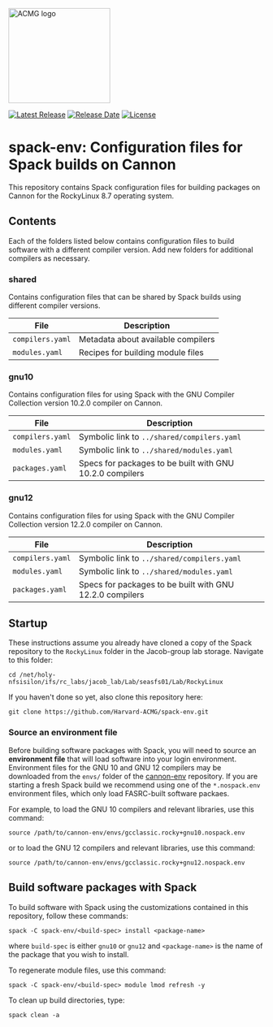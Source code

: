 <a href="https://acmg.seas.harvard.edu"><img src="https://acmg.seas.harvard.edu/sites/projects.iq.harvard.edu/files/acmg/files/img_acmg_logo_small.png" width="200" height="187" alt="ACMG logo"></a>

[![Latest
Release](https://img.shields.io/github/v/release/Harvard-ACMG/spack-env?label=Latest%20Release)](https://github.com/Harvard-ACMG/spack-env/releases) [![Release
Date](https://img.shields.io/github/release-date/Harvard-ACMG/spack-env)](https://github.com/Harvard-ACMG/spack-env/releases/) [![License](https://img.shields.io/badge/License-MIT-blue.svg)](https://github.com/Harvard-ACMG/spack-env/blob/main/LICENSE.txt)

# spack-env: Configuration files for Spack builds on Cannon

This repository contains Spack configuration files for building packages on Cannon for the RockyLinux 8.7 operating system.

## Contents

Each of the folders listed below contains configuration files to build software with a different compiler version.  Add new folders for additional compilers as necessary.

### shared

Contains configuration files that can be shared by Spack builds using different compiler versions.

| File             | Description                         |
| -----------------| ----------------------------------- |
| `compilers.yaml` | Metadata about available compilers  |
| `modules.yaml`   | Recipes for building module files   |

### gnu10

Contains configuration files for using Spack with the GNU Compiler Collection version 10.2.0 compiler on Cannon.

| File             | Description                                              |
| ---------------- | -------------------------------------------------------- |
| `compilers.yaml` | Symbolic link to `../shared/compilers.yaml`              |
| `modules.yaml`   | Symbolic link to `../shared/modules.yaml`                |
| `packages.yaml`  | Specs for packages to be built with GNU 10.2.0 compilers |

### gnu12

Contains configuration files for using Spack with the GNU Compiler Collection version 12.2.0 compiler on Cannon.

| File             | Description                                              |
| ---------------- | -------------------------------------------------------- |
| `compilers.yaml` | Symbolic link to `../shared/compilers.yaml`              |
| `modules.yaml`   | Symbolic link to `../shared/modules.yaml`                |
| `packages.yaml`  | Specs for packages to be built with GNU 12.2.0 compilers |


## Startup

These instructions assume you already have cloned a copy of the Spack repository to the `RockyLinux` folder in the Jacob-group lab storage.  Navigate to this folder:

```console
cd /net/holy-nfsisilon/ifs/rc_labs/jacob_lab/Lab/seasfs01/Lab/RockyLinux
```

If you haven't done so yet, also clone this repository here:

```console
git clone https://github.com/Harvard-ACMG/spack-env.git
```

### Source an environment file

Before building software packages with Spack, you will need to source an **environment file** that will load software into your login environment.  Environment files for the GNU 10 and GNU 12 compilers may be downloaded from the `envs/` folder of the [cannon-env](https://github.com/Harvard-ACMG/cannon-env) repository.  If you are starting a fresh Spack build we recommend using one of the `*.nospack.env` environment files, which only load FASRC-built software packaes.

For example, to load the GNU 10 compilers and relevant libraries, use this command:

```console
source /path/to/cannon-env/envs/gcclassic.rocky+gnu10.nospack.env
```

or to load the GNU 12 compilers and relevant libraries, use this command:

```console
source /path/to/cannon-env/envs/gcclassic.rocky+gnu12.nospack.env
```

## Build software packages with Spack

To build software with Spack using the customizations contained in this repository, follow these commands:

```console
spack -C spack-env/<build-spec> install <package-name>
```

where `build-spec` is either `gnu10` or `gnu12` and `<package-name>` is the name of the package that you wish to install.

To regenerate module files, use this command:

```console
spack -C spack-env/<build-spec> module lmod refresh -y
```

To clean up build directories, type:

```console
spack clean -a
```
